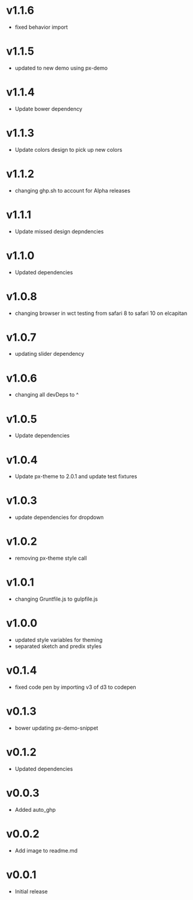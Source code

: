 v1.1.6
==================
* fixed behavior import

v1.1.5
==================
* updated to new demo using px-demo

v1.1.4
==================
* Update bower dependency

v1.1.3
==================
* Update colors design to pick up new colors

v1.1.2
==================
* changing ghp.sh to account for Alpha releases

v1.1.1
==================
* Update missed design depndencies

v1.1.0
==================
* Updated dependencies

v1.0.8
==================
* changing browser in wct testing from safari 8 to safari 10 on elcapitan

v1.0.7
==================
* updating slider dependency

v1.0.6
==================
* changing all devDeps to ^

v1.0.5
==================
* Update dependencies

v1.0.4
==================
* Update px-theme to 2.0.1 and update test fixtures

v1.0.3
==================
* update dependencies for dropdown

v1.0.2
==================
* removing px-theme style call


v1.0.1
==================
* changing Gruntfile.js to gulpfile.js

v1.0.0
==================
* updated style variables for theming
* separated sketch and predix styles

v0.1.4
==================
* fixed code pen by importing v3 of d3 to codepen

v0.1.3
==================
* bower updating px-demo-snippet

v0.1.2
==================
* Updated dependencies

v0.0.3
==================
* Added auto_ghp

v0.0.2
==================
* Add image to readme.md

v0.0.1
==================
* Initial release
